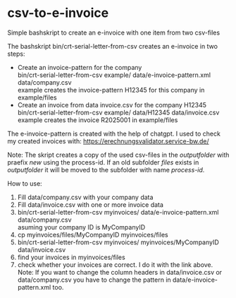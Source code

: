 # csv-to-e-invoice
Simple bashskript to create an e-invoice with one item from two csv-files

The bashskript bin/crt-serial-letter-from-csv creates an e-invoice
in two steps:
- Create an invoice-pattern for the company<br>
  bin/crt-serial-letter-from-csv example/ data/e-invoice-pattern.xml data/company.csv <br>
  example creates the invoice-pattern H12345 for this company in example/files
- Create an invoice from data invoice.csv for the company H12345 <br>
  bin/crt-serial-letter-from-csv example/ data/H12345 data/invoice.csv <br>
  example creates the invoice R2025001 in example/files 

The e-invoice-pattern is created with the help of chatgpt.
I used to check my created invoices with:
https://erechnungsvalidator.service-bw.de/

Note: The skript creates a copy of the used csv-files in the *outputfolder* with praefix *new* using the process-id.
If an old subfolder *files* exists in *outputfolder* it will be moved to the subfolder with name *process-id*. 

How to use:
 1. Fill data/company.csv with your company data
 2. Fill data/invoice.csv with one or more invoice data 
 3. bin/crt-serial-letter-from-csv myinvoices/ data/e-invoice-pattern.xml data/company.csv  <br>
    asuming your company ID is MyCompanyID
 4. cp myinvoices/files/MyCompanyID myinvoices/files
 5. bin/crt-serial-letter-from-csv myinvoices/ myinvoices/MyCompanyID data/invoice.csv
 6. find your invoices in myinvoices/files
 7. check whether your invoices are correct. I do it with the link above.
Note: If you want to change the column headers in data/invoice.csv or data/company.csv
you have to change the pattern in data/e-invoice-pattern.xml too.

